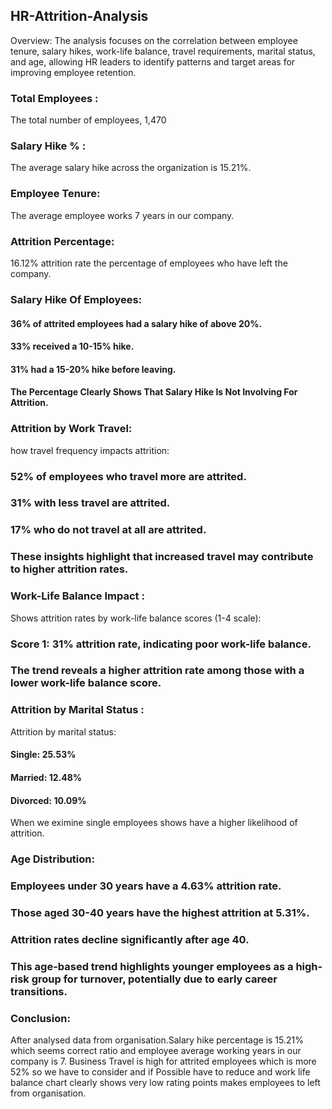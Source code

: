 ## HR-Attrition-Analysis
Overview:
The analysis focuses on the correlation between employee tenure, salary hikes, work-life balance, travel requirements, marital status, and age, allowing HR leaders to identify patterns and target areas for improving employee retention.

### Total Employees :
The total number of employees, 1,470

### Salary Hike % :
The average salary hike across the organization is 15.21%.

### Employee Tenure:
The average employee works 7 years in our company.

### Attrition Percentage:
16.12% attrition rate the percentage of employees who have left the company.

### Salary Hike Of Employees:
#### 36% of attrited employees had a salary hike of above 20%.
#### 33% received a 10-15% hike.
#### 31% had a 15-20% hike before leaving.
#### The Percentage Clearly Shows That Salary Hike Is Not Involving For Attrition.

### Attrition by Work Travel:
how travel frequency impacts attrition:

### 52% of employees who travel more are attrited.
### 31% with less travel are attrited.
### 17% who do not travel at all are attrited.
### These insights highlight that increased travel may contribute to higher attrition rates.

### Work-Life Balance Impact :
Shows attrition rates by work-life balance scores (1-4 scale):

### Score 1: 31% attrition rate, indicating poor work-life balance.
### The trend reveals a higher attrition rate among those with a lower work-life balance score.

### Attrition by Marital Status :
Attrition by marital status:

#### Single: 25.53% 
#### Married: 12.48%
#### Divorced: 10.09%

When we eximine single employees shows have a higher likelihood of attrition.

### Age Distribution:

### Employees under 30 years have a 4.63% attrition rate.
### Those aged 30-40 years have the highest attrition at 5.31%.
### Attrition rates decline significantly after age 40.
### This age-based trend highlights younger employees as a high-risk group for turnover, potentially due to early career transitions.

### Conclusion:
After analysed data from organisation.Salary hike percentage is 15.21% which seems correct ratio and employee average working years in our company is 7. Business Travel is high for attrited employees which is more 52% so we have to consider and if Possible have to reduce and work life balance chart clearly shows very low rating points makes employees to left from organisation.


